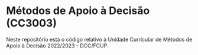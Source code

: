 # Métodos de Apoio à Decisão (CC3003)
Neste repositório está o código relativo à Unidade Curricular de Métodos de Apoio à Decisão 2022/2023 - DCC/FCUP.